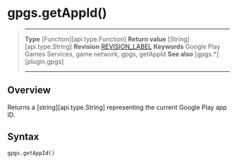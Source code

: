 # gpgs.getAppId()

> --------------------- ------------------------------------------------------------------------------------------
> __Type__              [Function][api.type.Function]
> __Return value__      [String][api.type.String]
> __Revision__          [REVISION_LABEL](REVISION_URL)
> __Keywords__          Google Play Games Services, game network, gpgs, getAppId
> __See also__          [gpgs.*][plugin.gpgs]
> --------------------- ------------------------------------------------------------------------------------------

## Overview

Returns a [string][api.type.String] representing the current Google&nbsp;Play app ID.

## Syntax

	gpgs.getAppId()